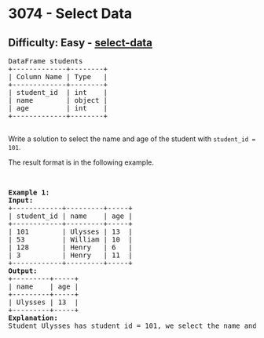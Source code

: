<h1>3074 - Select Data</h1><h2>Difficulty: Easy - <a href="https://leetcode.com/problems/select-data/">select-data</a></h2><pre>
DataFrame students
+-------------+--------+
| Column Name | Type   |
+-------------+--------+
| student_id  | int    |
| name        | object |
| age         | int    |
+-------------+--------+

</pre>

<p>Write a solution to select the name and age of the student with <code>student_id = 101</code>.</p>

<p>The result format is in the following example.</p>

<p>&nbsp;</p>
<pre>
<strong>Example 1:
Input:</strong>
+------------+---------+-----+
| student_id | name    | age |
+------------+---------+-----+
| 101        | Ulysses | 13  |
| 53         | William | 10  |
| 128        | Henry   | 6   |
| 3          | Henry   | 11  |
+------------+---------+-----+
<strong>Output:</strong>
+---------+-----+
| name    | age | 
+---------+-----+
| Ulysses | 13  |
+---------+-----+
<strong>Explanation:
</strong>Student Ulysses has student_id = 101, we select the name and age.</pre>
